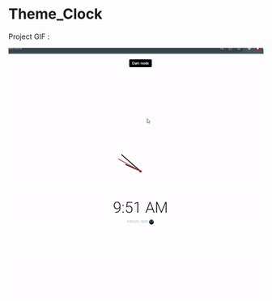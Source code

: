# Theme_Clock

Project GIF :

![](https://github.com/hamdeth3/Projects/blob/main/19%20-%20Theme%20Clock/themeClockGIF.gif)
